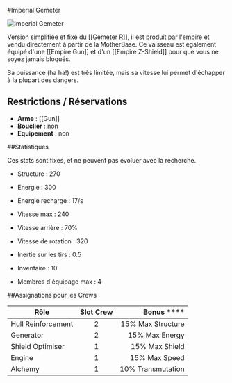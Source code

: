 #Imperial Gemeter

![Imperial Gemeter](https://wiki.gangsofspace.com/fr/uploads/imperial-gemeter.jpg)

Version simplifiée et fixe du [[Gemeter R]], il est produit par l'empire et vendu directement à partir de la MotherBase.
Ce vaisseau est également équipé d'une [[Empire Gun]] et d'un [[Empire Z-Shield]] pour que vous ne soyez jamais bloqués.

Sa puissance (ha ha!) est très limitée, mais sa vitesse lui permet d'échapper à la plupart des dangers.

## Restrictions / Réservations

* **Arme** : [[Gun]]
* **Bouclier** : non
* **Equipement** : non

##Statistiques

Ces stats sont fixes, et ne peuvent pas évoluer avec la recherche.

 - Structure : 270
 - Energie : 300
 - Energie recharge : 17/s

 - Vitesse max : 240
 - Vitesse arrière : 70%
 - Vitesse de rotation : 320
 - Inertie sur les tirs : 0.5

 - Inventaire : 10
 - Membres d'équipage max : 4

##Assignations pour les Crews

| Rôle | Slot Crew | Bonus **** | 
| ---------------- |:--------:| -------:|
| Hull Reinforcement | 2 | 15% Max Structure |
| Generator | 2 | 15% Max Energy |
| Shield Optimiser | 1 | 15% Max Shield |
| Engine | 1 | 15% Max Speed |
| Alchemy | 1 | 10% Transmutation |